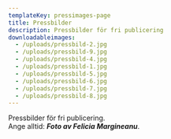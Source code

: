 ```yaml
---
templateKey: pressimages-page
title: Pressbilder
description: Pressbilder för fri publicering
downloadableimages:
  - /uploads/pressbild-2.jpg
  - /uploads/pressbild-9.jpg
  - /uploads/pressbild-4.jpg
  - /uploads/pressbild-1.jpg
  - /uploads/pressbild-5.jpg
  - /uploads/pressbild-6.jpg
  - /uploads/pressbild-7.jpg
  - /uploads/pressbild-8.jpg
---
```


Pressbilder för fri publicering. \
Ange alltid: _**Foto av Felicia Margineanu**_.
